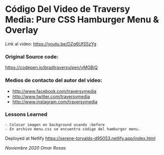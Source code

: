 
# Código Del Video de Traversy Media: Pure CSS Hamburger Menu & Overlay

Link al video: https://youtu.be/DZg6UfS5zYg

### Original Source code: 
https://codepen.io/bradtraversy/pen/vMGBjQ

### Medios de contacto del autor del video:

+ http://www.facebook.com/traversymedia
+ http://www.twitter.com/traversymedia
+ http://www.instagram.com/traversymedia

### Lessons Learned
    - Colocar imagen en background usando :before
    - En archivo menu.css se encuentra código del hamburger menu.

Deployed at Netlify
https://serene-torvalds-d95053.netlify.app/index.html

_Noviembre 2020 Omar Rosas_